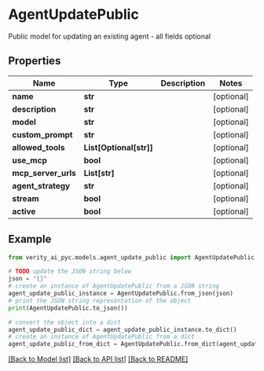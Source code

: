 # AgentUpdatePublic

Public model for updating an existing agent - all fields optional

## Properties

Name | Type | Description | Notes
------------ | ------------- | ------------- | -------------
**name** | **str** |  | [optional] 
**description** | **str** |  | [optional] 
**model** | **str** |  | [optional] 
**custom_prompt** | **str** |  | [optional] 
**allowed_tools** | **List[Optional[str]]** |  | [optional] 
**use_mcp** | **bool** |  | [optional] 
**mcp_server_urls** | **List[str]** |  | [optional] 
**agent_strategy** | **str** |  | [optional] 
**stream** | **bool** |  | [optional] 
**active** | **bool** |  | [optional] 

## Example

```python
from verity_ai_pyc.models.agent_update_public import AgentUpdatePublic

# TODO update the JSON string below
json = "{}"
# create an instance of AgentUpdatePublic from a JSON string
agent_update_public_instance = AgentUpdatePublic.from_json(json)
# print the JSON string representation of the object
print(AgentUpdatePublic.to_json())

# convert the object into a dict
agent_update_public_dict = agent_update_public_instance.to_dict()
# create an instance of AgentUpdatePublic from a dict
agent_update_public_from_dict = AgentUpdatePublic.from_dict(agent_update_public_dict)
```
[[Back to Model list]](../README.md#documentation-for-models) [[Back to API list]](../README.md#documentation-for-api-endpoints) [[Back to README]](../README.md)


